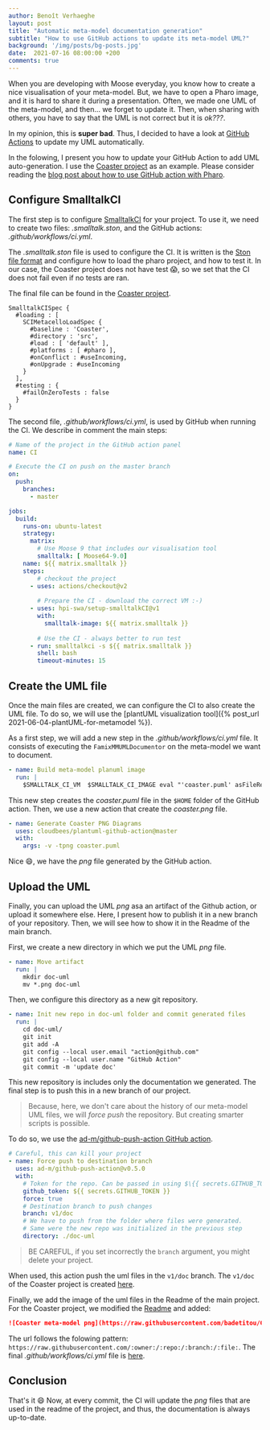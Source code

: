 ```yaml
---
author: Benoît Verhaeghe
layout: post
title: "Automatic meta-model documentation generation"
subtitle: "How to use GitHub actions to update its meta-model UML?"
background: '/img/posts/bg-posts.jpg'
date:  2021-07-16 08:00:00 +200
comments: true
---
```


When you are developing with Moose everyday, you know how to create a nice visualisation of your meta-model.
But, we have to open a Pharo image, and it is hard to share it during a presentation.
Often, we made one UML of the meta-model, and then... we forget to update it.
Then, when sharing with others, you have to say that the UML is not correct but it is *ok???*.

In my opinion, this is **super bad**.
Thus, I decided to have a look at [GitHub Actions](https://fr.github.com/features/actions) to update my UML automatically.

In the folowing, I present you how to update your GitHub Action to add UML auto-generation.
I use the [Coaster project](https://github.com/badetitou/CoastersCollector) as an example.
Please consider reading the [blog post about how to use GitHub action with Pharo](https://badetitou.github.io/misc/pharo/2020/11/30/Testing-pharo-with-github-actions/).

## Configure SmalltalkCI

The first step is to configure [SmalltalkCI](https://github.com/hpi-swa/smalltalkCI) for your project.
To use it, we need to create two files: *.smalltalk.ston*, and the GitHub actions: *.github/workflows/ci.yml*.

The *.smalltalk.ston* file is used to configure the CI.
It is written is the [Ston file format](https://ci.inria.fr/pharo-contribution/job/EnterprisePharoBook/lastSuccessfulBuild/artifact/book-result/STON/STON.html) and configure how to load the pharo project, and how to test it.
In our case, the Coaster project does not have test :scream:, so we set that the CI does not fail even if no tests are ran.

The final file can be found in the [Coaster project](https://github.com/badetitou/CoastersCollector/blob/master/.smalltalk.ston).

```
SmalltalkCISpec {
  #loading : [
    SCIMetacelloLoadSpec {
      #baseline : 'Coaster',
      #directory : 'src',
      #load : [ 'default' ],
      #platforms : [ #pharo ],
      #onConflict : #useIncoming,
      #onUpgrade : #useIncoming
    }
  ],
  #testing : {
    #failOnZeroTests : false
  }
}
```

The second file, *.github/workflows/ci.yml*, is used by GitHub when running the CI.
We describe in comment the main steps: 

```yml
# Name of the project in the GitHub action panel
name: CI

# Execute the CI on push on the master branch
on:
  push:
    branches: 
      - master

jobs:
  build:
    runs-on: ubuntu-latest
    strategy:
      matrix:
        # Use Moose 9 that includes our visualisation tool
        smalltalk: [ Moose64-9.0]
    name: ${{ matrix.smalltalk }}
    steps:
        # checkout the project
      - uses: actions/checkout@v2
      
        # Prepare the CI - download the correct VM :-) 
      - uses: hpi-swa/setup-smalltalkCI@v1
        with:
          smalltalk-image: ${{ matrix.smalltalk }}
      
        # Use the CI - always better to run test
      - run: smalltalkci -s ${{ matrix.smalltalk }}
        shell: bash
        timeout-minutes: 15
```

## Create the UML file

Once the main files are created, we can configure the CI to also create the UML file.
To do so, we will use the [plantUML visualization tool]({% post_url 2021-06-04-plantUML-for-metamodel %}).

As a first step, we will add a new step in the *.github/workflows/ci.yml* file.
It consists of executing the `FamixMMUMLDocumentor` on the meta-model we want to document.

```yml
- name: Build meta-model planuml image
  run: |
    $SMALLTALK_CI_VM  $SMALLTALK_CI_IMAGE eval "'coaster.puml' asFileReference writeStreamDo: [ :stream | stream nextPutAll:  (FamixMMUMLDocumentor new model: CCModel; beWithStub; generatePlantUMLModel)]."
```

This new step creates the *coaster.puml* file in the `$HOME` folder of the GitHub action.
Then, we use a new action that create the *coaster.png* file.

```yml
- name: Generate Coaster PNG Diagrams
  uses: cloudbees/plantuml-github-action@master
  with:
    args: -v -tpng coaster.puml
```

Nice :smile:, we have the *png* file generated by the GitHub action.

## Upload the UML

Finally, you can upload the UML *png* asa an artifact of the Github action, or upload it somewhere else.
Here, I present how to publish it in a new branch of your repository.
Then, we will see how to show it in the Readme of the main branch.

First, we create a new directory in which we put the UML *png* file.

```yml
- name: Move artifact
  run: |
    mkdir doc-uml
    mv *.png doc-uml
```

Then, we configure this directory as a new git repository.

```yml
- name: Init new repo in doc-uml folder and commit generated files
  run: |
    cd doc-uml/
    git init
    git add -A
    git config --local user.email "action@github.com"
    git config --local user.name "GitHub Action"
    git commit -m 'update doc'
```

This new repository is includes only the documentation we generated.
The final step is to push this in a new branch of our project.

> Because, here, we don't care about the history of our meta-model UML files, we will *force push* the repository.
> But creating smarter scripts is possible.

To do so, we use the [ad-m/github-push-action GitHub action](https://github.com/ad-m/github-push-action).

```yml
# Careful, this can kill your project
- name: Force push to destination branch
  uses: ad-m/github-push-action@v0.5.0
  with:
    # Token for the repo. Can be passed in using $\{{ secrets.GITHUB_TOKEN }}
    github_token: ${{ secrets.GITHUB_TOKEN }}
    force: true
    # Destination branch to push changes
    branch: v1/doc
    # We have to push from the folder where files were generated.
    # Same were the new repo was initialized in the previous step
    directory: ./doc-uml
```

> BE CAREFUL, if you set incorrectly the `branch` argument, you might delete your project.

When used, this action push the uml files in the `v1/doc` branch.
The `v1/doc` of the Coaster project is created [here](https://github.com/badetitou/CoastersCollector/tree/v1/doc).

Finally, we add the image of the uml files in the Readme of the main project.
For the Coaster project, we modified the [Readme](https://github.com/badetitou/CoastersCollector/blob/master/README.md) and added:

```md
![Coaster meta-model png](https://raw.githubusercontent.com/badetitou/CoastersCollector/v1/doc/coaster.png)
```

The url follows the folowing pattern: `https://raw.githubusercontent.com/:owner:/:repo:/:branch:/:file:`.
The final *.github/workflows/ci.yml* file is [here](https://github.com/badetitou/CoastersCollector/blob/master/.github/workflows/ci.yml).

## Conclusion

That's it :smile:
Now, at every commit, the CI will update the *png* files that are used in the readme of the project, and thus, the documentation is always up-to-date.
